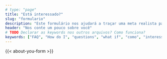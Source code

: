```yaml
---
# type: "page"
title: "Está interessado?"
slug: "formulario"
description: "Este formulário nos ajudará a traçar uma meta realista para você se tornar um enfermeiro nos EUA através da ACP"
header: "Nos conte um pouco sobre você"
# TODO Declarar as keywords nos outros arquivos? Como funciona?
keywords: ["FAQ", "How do I", "questions", "what if", "como", "interessado", "contato"]
---
```


{{< about-you-form >}}
